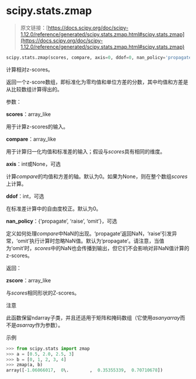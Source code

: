 # scipy.stats.zmap

> 原文链接：[https://docs.scipy.org/doc/scipy-1.12.0/reference/generated/scipy.stats.zmap.html#scipy.stats.zmap](https://docs.scipy.org/doc/scipy-1.12.0/reference/generated/scipy.stats.zmap.html#scipy.stats.zmap)

```py
scipy.stats.zmap(scores, compare, axis=0, ddof=0, nan_policy='propagate')
```

计算相对z-scores。

返回一个z-score数组，即标准化为零均值和单位方差的分数，其中均值和方差是从比较数组计算得出的。

参数：

**scores**：array_like

用于计算z-scores的输入。

**compare**：array_like

用于计算归一化均值和标准差的输入；假设与*scores*具有相同的维度。

**axis**：int或None，可选

计算*compare*的均值和方差的轴。默认为0。如果为None，则在整个数组*scores*上计算。

**ddof**：int，可选

在标准差计算中的自由度校正。默认为0。

**nan_policy**：{‘propagate’, ‘raise’, ‘omit’}，可选

定义如何处理*compare*中NaN的出现。‘propagate’返回NaN，‘raise’引发异常，‘omit’执行计算时忽略NaN值。默认为‘propagate’。请注意，当值为‘omit’时，*scores*中的NaN也会传播到输出，但它们不会影响对非NaN值计算的z-scores。

返回：

**zscore**：array_like

与*scores*相同形状的Z-scores。

注意

此函数保留ndarray子类，并且还适用于矩阵和掩码数组（它使用*asanyarray*而不是*asarray*作为参数）。

示例

```py
>>> from scipy.stats import zmap
>>> a = [0.5, 2.0, 2.5, 3]
>>> b = [0, 1, 2, 3, 4]
>>> zmap(a, b)
array([-1.06066017,  0\.        ,  0.35355339,  0.70710678]) 
```
